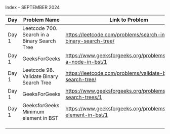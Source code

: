 Index - SEPTEMBER 2024

| Day   | Problem Name                                 | Link to Problem                                                 | Notes |
| ----- | -------------------------------------------- | --------------------------------------------------------------- | ----- |
| Day 1 | Leetcode 700. Search in a Binary Search Tree | https://leetcode.com/problems/search-in-a-binary-search-tree/   | -     |
| Day 1 | GeeksForGeeks                                | https://www.geeksforgeeks.org/problems/search-a-node-in-bst/1   | -     |
| Day 1 | Leetcode 98. Validate Binary Search Tree     | https://leetcode.com/problems/validate-binary-search-tree/      | -     |
| Day 1 | GeeksForGeeks                                | https://www.geeksforgeeks.org/problems/binary-search-trees/1    | -     |
| Day 1 | GeeksforGeeks Minimum element in BST         | https://www.geeksforgeeks.org/problems/minimum-element-in-bst/1 | -     |
|       |                                              |                                                                 |       |
|       |                                              |                                                                 |       |
|       |                                              |                                                                 |       |
